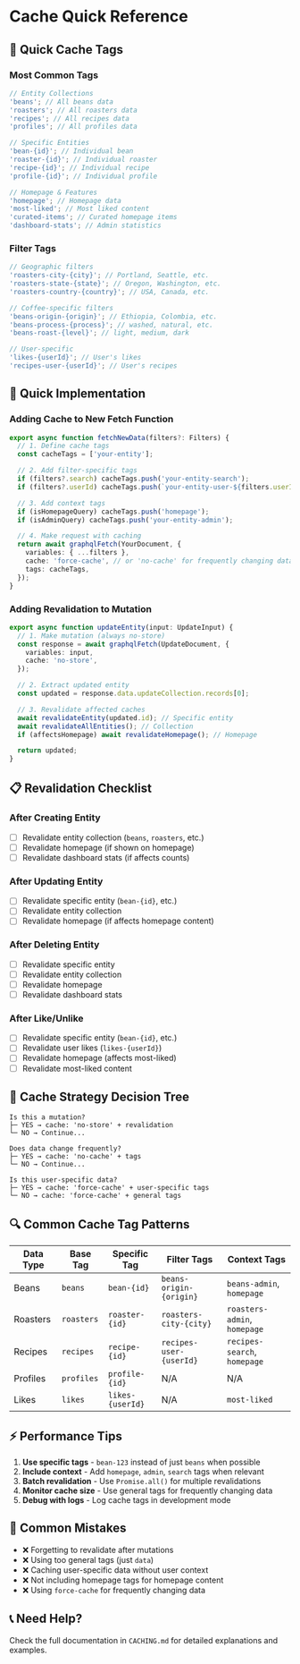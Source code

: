 # Cache Quick Reference

## 🚀 Quick Cache Tags

### Most Common Tags

```typescript
// Entity Collections
'beans'; // All beans data
'roasters'; // All roasters data
'recipes'; // All recipes data
'profiles'; // All profiles data

// Specific Entities
'bean-{id}'; // Individual bean
'roaster-{id}'; // Individual roaster
'recipe-{id}'; // Individual recipe
'profile-{id}'; // Individual profile

// Homepage & Features
'homepage'; // Homepage data
'most-liked'; // Most liked content
'curated-items'; // Curated homepage items
'dashboard-stats'; // Admin statistics
```

### Filter Tags

```typescript
// Geographic filters
'roasters-city-{city}'; // Portland, Seattle, etc.
'roasters-state-{state}'; // Oregon, Washington, etc.
'roasters-country-{country}'; // USA, Canada, etc.

// Coffee-specific filters
'beans-origin-{origin}'; // Ethiopia, Colombia, etc.
'beans-process-{process}'; // washed, natural, etc.
'beans-roast-{level}'; // light, medium, dark

// User-specific
'likes-{userId}'; // User's likes
'recipes-user-{userId}'; // User's recipes
```

## 🔧 Quick Implementation

### Adding Cache to New Fetch Function

```typescript
export async function fetchNewData(filters?: Filters) {
  // 1. Define cache tags
  const cacheTags = ['your-entity'];

  // 2. Add filter-specific tags
  if (filters?.search) cacheTags.push('your-entity-search');
  if (filters?.userId) cacheTags.push(`your-entity-user-${filters.userId}`);

  // 3. Add context tags
  if (isHomepageQuery) cacheTags.push('homepage');
  if (isAdminQuery) cacheTags.push('your-entity-admin');

  // 4. Make request with caching
  return await graphqlFetch(YourDocument, {
    variables: { ...filters },
    cache: 'force-cache', // or 'no-cache' for frequently changing data
    tags: cacheTags,
  });
}
```

### Adding Revalidation to Mutation

```typescript
export async function updateEntity(input: UpdateInput) {
  // 1. Make mutation (always no-store)
  const response = await graphqlFetch(UpdateDocument, {
    variables: input,
    cache: 'no-store',
  });

  // 2. Extract updated entity
  const updated = response.data.updateCollection.records[0];

  // 3. Revalidate affected caches
  await revalidateEntity(updated.id); // Specific entity
  await revalidateAllEntities(); // Collection
  if (affectsHomepage) await revalidateHomepage(); // Homepage

  return updated;
}
```

## 📋 Revalidation Checklist

### After Creating Entity

- [ ] Revalidate entity collection (`beans`, `roasters`, etc.)
- [ ] Revalidate homepage (if shown on homepage)
- [ ] Revalidate dashboard stats (if affects counts)

### After Updating Entity

- [ ] Revalidate specific entity (`bean-{id}`, etc.)
- [ ] Revalidate entity collection
- [ ] Revalidate homepage (if affects homepage content)

### After Deleting Entity

- [ ] Revalidate specific entity
- [ ] Revalidate entity collection
- [ ] Revalidate homepage
- [ ] Revalidate dashboard stats

### After Like/Unlike

- [ ] Revalidate specific entity (`bean-{id}`, etc.)
- [ ] Revalidate user likes (`likes-{userId}`)
- [ ] Revalidate homepage (affects most-liked)
- [ ] Revalidate most-liked content

## 🎯 Cache Strategy Decision Tree

```
Is this a mutation?
├─ YES → cache: 'no-store' + revalidation
└─ NO → Continue...

Does data change frequently?
├─ YES → cache: 'no-cache' + tags
└─ NO → Continue...

Is this user-specific data?
├─ YES → cache: 'force-cache' + user-specific tags
└─ NO → cache: 'force-cache' + general tags
```

## 🔍 Common Cache Tag Patterns

| Data Type | Base Tag   | Specific Tag     | Filter Tags             | Context Tags                 |
| --------- | ---------- | ---------------- | ----------------------- | ---------------------------- |
| Beans     | `beans`    | `bean-{id}`      | `beans-origin-{origin}` | `beans-admin`, `homepage`    |
| Roasters  | `roasters` | `roaster-{id}`   | `roasters-city-{city}`  | `roasters-admin`, `homepage` |
| Recipes   | `recipes`  | `recipe-{id}`    | `recipes-user-{userId}` | `recipes-search`, `homepage` |
| Profiles  | `profiles` | `profile-{id}`   | N/A                     | N/A                          |
| Likes     | `likes`    | `likes-{userId}` | N/A                     | `most-liked`                 |

## ⚡ Performance Tips

1. **Use specific tags** - `bean-123` instead of just `beans` when possible
2. **Include context** - Add `homepage`, `admin`, `search` tags when relevant
3. **Batch revalidation** - Use `Promise.all()` for multiple revalidations
4. **Monitor cache size** - Use general tags for frequently changing data
5. **Debug with logs** - Log cache tags in development mode

## 🚨 Common Mistakes

- ❌ Forgetting to revalidate after mutations
- ❌ Using too general tags (just `data`)
- ❌ Caching user-specific data without user context
- ❌ Not including homepage tags for homepage content
- ❌ Using `force-cache` for frequently changing data

## 📞 Need Help?

Check the full documentation in `CACHING.md` for detailed explanations and examples.
